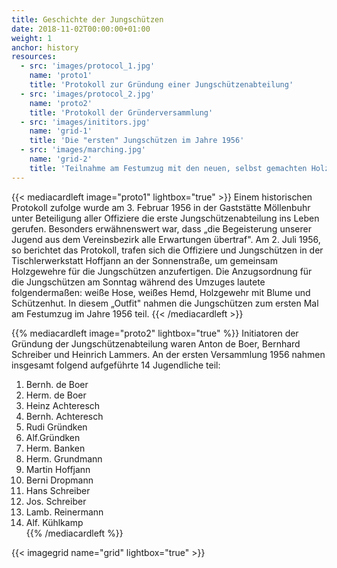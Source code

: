 ```yaml
---
title: Geschichte der Jungschützen
date: 2018-11-02T00:00:00+01:00
weight: 1
anchor: history
resources:
  - src: 'images/protocol_1.jpg'
    name: 'proto1'
    title: 'Protokoll zur Gründung einer Jungschützenabteilung'
  - src: 'images/protocol_2.jpg'
    name: 'proto2'
    title: 'Protokoll der Gründerversammlung'
  - src: 'images/inititors.jpg'
    name: 'grid-1'
    title: 'Die "ersten" Jungschützen im Jahre 1956'
  - src: 'images/marching.jpg'
    name: 'grid-2'
    title: 'Teilnahme am Festumzug mit den neuen, selbst gemachten Holzgewehren'                  
---
```


{{< mediacardleft image="proto1" lightbox="true" >}}
Einem historischen Protokoll zufolge wurde am 3. Februar 1956 in der Gaststätte Möllenbuhr unter Beteiligung aller 
Offiziere die erste Jungschützenabteilung ins Leben gerufen. Besonders erwähnenswert war, dass „die Begeisterung unserer 
Jugend aus dem Vereinsbezirk alle Erwartungen übertraf". Am 2. Juli 1956, so berichtet das Protokoll, trafen sich die 
Offiziere und Jungschützen in der Tischlerwerkstatt Hoffjann an der Sonnenstraße, um gemeinsam Holzgewehre für die 
Jungschützen anzufertigen. Die Anzugsordnung für die Jungschützen am Sonntag während des Umzuges lautete folgendermaßen: 
weiße Hose, weißes Hemd, Holzgewehr mit Blume und Schützenhut. In diesem „Outfit" nahmen die Jungschützen zum ersten Mal 
am Festumzug im Jahre 1956 teil.
{{< /mediacardleft >}}

{{% mediacardleft image="proto2" lightbox="true" %}}
Initiatoren der Gründung der Jungschützenabteilung waren Anton de Boer, Bernhard Schreiber und Heinrich Lammers. 
An der ersten Versammlung 1956 nahmen insgesamt folgend aufgeführte 14 Jugendliche teil: 
   
1) Bernh. de Boer  
2) Herm. de Boer  
3) Heinz Achteresch  
4) Bernh. Achteresch   
5) Rudi Gründken   
6) Alf.Gründken  
7) Herm. Banken  
8) Herm. Grundmann   
9) Martin Hoffjann  
10) Berni Dropmann  
11) Hans Schreiber  
12) Jos. Schreiber  
13) Lamb. Reinermann   
14) Alf. Kühlkamp   
{{% /mediacardleft %}}

{{< imagegrid name="grid" lightbox="true" >}}
